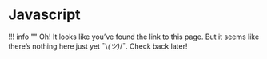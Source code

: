 # Javascript

!!! info ""
    Oh! It looks like you’ve found the link to this page. But it seems like there’s nothing here just yet ¯\\_(ツ)_/¯. Check back later!

